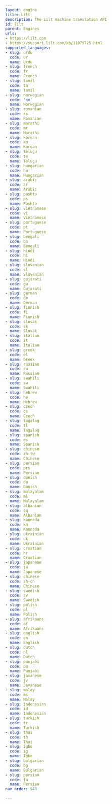 ```yaml
---
layout: engine
title: Lilt
description: The Lilt machine translation API
id: lilt
parent: Engines
urls:
- https://lilt.com
- https://support.lilt.com/kb/11075725.html
supported_languages:
- slug: urdu
  code: ur
  name: Urdu
- slug: french
  code: fr
  name: French
- slug: tamil
  code: ta
  name: Tamil
- slug: norwegian
  code: 'no'
  name: Norwegian
- slug: romanian
  code: ro
  name: Romanian
- slug: marathi
  code: mr
  name: Marathi
- slug: korean
  code: ko
  name: Korean
- slug: telugu
  code: te
  name: Telugu
- slug: hungarian
  code: hu
  name: Hungarian
- slug: arabic
  code: ar
  name: Arabic
- slug: pashto
  code: ps
  name: Pashto
- slug: vietnamese
  code: vi
  name: Vietnamese
- slug: portuguese
  code: pt
  name: Portuguese
- slug: bengali
  code: bn
  name: Bengali
- slug: hindi
  code: hi
  name: Hindi
- slug: slovenian
  code: sl
  name: Slovenian
- slug: gujarati
  code: gu
  name: Gujarati
- slug: german
  code: de
  name: German
- slug: finnish
  code: fi
  name: Finnish
- slug: slovak
  code: sk
  name: Slovak
- slug: italian
  code: it
  name: Italian
- slug: greek
  code: el
  name: Greek
- slug: russian
  code: ru
  name: Russian
- slug: swahili
  code: sw
  name: Swahili
- slug: hebrew
  code: he
  name: Hebrew
- slug: czech
  code: cs
  name: Czech
- slug: tagalog
  code: tl
  name: Tagalog
- slug: spanish
  code: es
  name: Spanish
- slug: chinese
  code: zh-tw
  name: Chinese
- slug: persian
  code: prs
  name: Persian
- slug: danish
  code: da
  name: Danish
- slug: malayalam
  code: ml
  name: Malayalam
- slug: albanian
  code: sq
  name: Albanian
- slug: kannada
  code: kn
  name: Kannada
- slug: ukrainian
  code: uk
  name: Ukrainian
- slug: croatian
  code: hr
  name: Croatian
- slug: japanese
  code: ja
  name: Japanese
- slug: chinese
  code: zh-cn
  name: Chinese
- slug: swedish
  code: sv
  name: Swedish
- slug: polish
  code: pl
  name: Polish
- slug: afrikaans
  code: af
  name: Afrikaans
- slug: english
  code: en
  name: English
- slug: dutch
  code: nl
  name: Dutch
- slug: punjabi
  code: pa
  name: Punjabi
- slug: javanese
  code: jv
  name: Javanese
- slug: malay
  code: ms
  name: Malay
- slug: indonesian
  code: id
  name: Indonesian
- slug: turkish
  code: tr
  name: Turkish
- slug: thai
  code: th
  name: Thai
- slug: igbo
  code: ig
  name: Igbo
- slug: bulgarian
  code: bg
  name: Bulgarian
- slug: persian
  code: fa
  name: Persian
nav_order: 948

---
```



